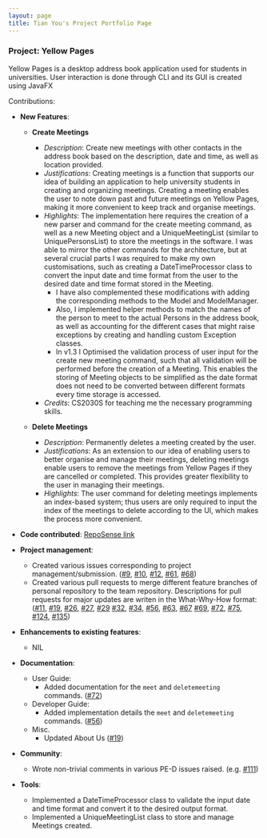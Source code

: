 ```yaml
---
layout: page
title: Tian You's Project Portfolio Page
---
```


### Project: Yellow Pages
Yellow Pages is a desktop address book application used for students in universities. User interaction is done through CLI and its GUI is created using JavaFX

Contributions:
- **New Features**:
    - **Create Meetings**
        - *Description*: Create new meetings with other contacts in the address book based on the description, date and time, as well as location provided.
        - *Justifications*: Creating meetings is a function that supports our idea of building an application to help university students in creating and organizing meetings.
          Creating a meeting enables the user to note down past and future meetings on Yellow Pages, making it more convenient to keep track and organise meetings.
        - *Highlights*: The implementation here requires the creation of a new parser and command for the create meeting command,
          as well as a new Meeting object and a UniqueMeetingList (similar to UniquePersonsList) to store the meetings in the software.
          I was able to mirror the other commands for the architecture, but at several crucial parts I was required to make my own
          customisations, such as creating a DateTimeProcessor class to convert the input date and time format from the user
          to the desired date and time format stored in the Meeting. 
          - I have also complemented these modifications with adding the corresponding methods to the Model and ModelManager. 
          - Also, I implemented helper methods to match the names of the person to meet to the actual Persons 
            in the address book, as well as accounting for the different cases that might raise exceptions by creating and handling custom Exception classes.
          - In v1.3 I Optimised the validation process of user input for the create new meeting command, such that all validation will be performed before the creation of a Meeting.
            This enables the storing of Meeting objects to be simplified as the date format does not need to be converted between different formats every time storage is accessed.
        - *Credits*: CS2030S for teaching me the necessary programming skills.
  
    - **Delete Meetings**
       - *Description*: Permanently deletes a meeting created by the user.
       - *Justifications*: As an extension to our idea of enabling users to better organise and manage their meetings, 
         deleting meetings enable users to remove the meetings from Yellow Pages if they are cancelled or completed.
         This provides greater flexibility to the user in managing their meetings.
       - *Highlights*: The user command for deleting meetings implements an index-based system; thus users are only required to 
         input the index of the meetings to delete according to the UI, which makes the process more convenient.
        

- **Code contributed**: [RepoSense link](https://nus-cs2103-ay2223s1.github.io/tp-dashboard/?search=&sort=groupTitle&sortWithin=title&timeframe=commit&mergegroup=&groupSelect=groupByRepos&breakdown=true&checkedFileTypes=docs~functional-code~test-code~other&since=2022-09-16&tabOpen=true&tabType=authorship&tabAuthor=HakkaNgin&tabRepo=AY2223S1-CS2103-F13-3%2Ftp%5Bmaster%5D&authorshipIsMergeGroup=false&authorshipFileTypes=docs~functional-code~test-code&authorshipIsBinaryFileTypeChecked=false&authorshipIsIgnoredFilesChecked=false)


- **Project management**:
    - Created various issues corresponding to project management/submission.
      ([\#9](https://github.com/AY2223S1-CS2103-F13-3/tp/issues/9),
      [\#10](https://github.com/AY2223S1-CS2103-F13-3/tp/issues/10),
      [\#12](https://github.com/AY2223S1-CS2103-F13-3/tp/issues/12),
      [\#61](https://github.com/AY2223S1-CS2103-F13-3/tp/issues/61),
      [\#68](https://github.com/AY2223S1-CS2103-F13-3/tp/issues/68))
    - Created various pull requests to merge different feature branches of personal repository to the team repository. 
      Descriptions for pull requests for major updates are writen in the What-Why-How format:
      ([\#11](https://github.com/AY2223S1-CS2103-F13-3/tp/pull/11),
      [\#19](https://github.com/AY2223S1-CS2103-F13-3/tp/issues/19),
      [\#26](https://github.com/AY2223S1-CS2103-F13-3/tp/issues/26),
      [\#27](https://github.com/AY2223S1-CS2103-F13-3/tp/issues/27),
      [\#29](https://github.com/AY2223S1-CS2103-F13-3/tp/issues/29)
      [\#32](https://github.com/AY2223S1-CS2103-F13-3/tp/issues/32),
      [\#34](https://github.com/AY2223S1-CS2103-F13-3/tp/issues/34),
      [\#56](https://github.com/AY2223S1-CS2103-F13-3/tp/issues/56),
      [\#63](https://github.com/AY2223S1-CS2103-F13-3/tp/issues/63),
      [\#67](https://github.com/AY2223S1-CS2103-F13-3/tp/issues/67)
      [\#69](https://github.com/AY2223S1-CS2103-F13-3/tp/issues/69),
      [\#72](https://github.com/AY2223S1-CS2103-F13-3/tp/issues/72),
      [\#75](https://github.com/AY2223S1-CS2103-F13-3/tp/issues/75),
      [\#124](https://github.com/AY2223S1-CS2103-F13-3/tp/issues/124),
      [\#135](https://github.com/AY2223S1-CS2103-F13-3/tp/issues/135))


- **Enhancements to existing features**:
    - NIL


- **Documentation**:
    - User Guide:
        - Added documentation for the `meet` and `deletemeeting` commands. ([\#72](https://github.com/AY2223S1-CS2103-F13-3/tp/pull/72))
    - Developer Guide:
        - Added implementation details the `meet` and `deletemeeting` commands. ([\#56](https://github.com/AY2223S1-CS2103-F13-3/tp/pull/56))
    - Misc.
        - Updated About Us
          ([\#19](https://github.com/AY2223S1-CS2103-F13-3/tp/pull/19))


- **Community**:
    - Wrote non-trivial comments in various PE-D issues raised. (e.g. [\#111](https://github.com/AY2223S1-CS2103-F13-3/tp/issues/111))


- **Tools**:
    - Implemented a DateTimeProcessor class to validate the input date and time format and convert it to the desired output format.
    - Implemented a UniqueMeetingList class to store and manage Meetings created.
